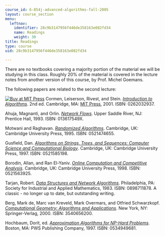 ```yaml
---
course_id: 6-854j-advanced-algorithms-fall-2005
layout: course_section
menu:
  leftnav:
    identifier: 28c9b3147956f446de358163e082fd34
    name: Readings
    weight: 30
title: Readings
type: course
uid: 28c9b3147956f446de358163e082fd34

---
```


There are no textbooks covering a majority portion of the material we will be studying in this class. Roughly 20% of the material is covered in the lecture notes from another version of this course, by Prof. Michel Goemans.

The following papers are related to the second lecture:

[![Buy at MIT Press](/images/mp_logo.gif)](https://mitpress.mit.edu/books/introduction-algorithms-second-edition) Cormen, Leiserson, Rivest, and Stein. [_Introduction to Algorithms_](https://mitpress.mit.edu/books/introduction-algorithms-second-edition). 2nd ed. Cambridge, MA: [MIT Press](https://mitpress.mit.edu/books/introduction-algorithms-second-edition), 2001. ISBN: 0262032937.

Ahuja, Magnanti, and Orlin. [_Network Flows_](http://www.amazon.com/exec/obidos/ASIN/013617549X/ref=nosim/mitopencourse-20). Upper Saddle River, NJ: Prentice Hall, 1993. ISBN: 013617549X.

Motwani and Raghavan. [_Randomized Algorithms_](http://www.amazon.com/exec/obidos/ASIN/0521474655/ref=nosim/mitopencourse-20). Cambridge, UK: Cambridge University Press, 1995. ISBN: 0521474655.

Gusfield, Dan. [_Algorithms on Strings, Trees, and Sequences: Computer Science and Computational Biology_](http://www.amazon.com/exec/obidos/ASIN/0521585198/ref=nosim/mitopencourse-20). Cambridge, UK: Cambridge University Press, 1997. ISBN: 0521585198.

Borodin, Allan, and Ran El-Yaniv. [_Online Computation and Competitive Analysis_](http://www.amazon.com/exec/obidos/ASIN/0521563925/ref=nosim/mitopencourse-20). Cambridge, UK: Cambridge University Press, 1998. ISBN: 0521563925.

Tarjan, Robert. [_Data Structures and Network Algorithms_](http://www.amazon.com/exec/obidos/ASIN/0898711878/ref=nosim/mitopencourse-20). Philadelphia, PA: Society for Industrial and Applied Mathematics, 1983. ISBN: 0898711878. A classic - no longer up to date, but outstanding writing.

Berg, Mark de, Marc van Kreveld, Mark Overmars, and Otfried Schwarzkopf. [_Computational Geometry: Algorithms and Applications_](http://www.amazon.com/exec/obidos/ASIN/3540656200/ref=nosim/mitopencourse-20). New York, NY: Springer-Verlag, 2000. ISBN: 3540656200.

Hochbaum, Dorit, ed. [_Approximation Algorithms for NP-Hard Problems_](http://www.amazon.com/exec/obidos/ASIN/0534949681/ref=nosim/mitopencourse-20). Boston, MA: PWS Publishing Company, 1997. ISBN: 0534949681.